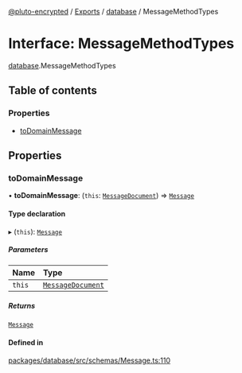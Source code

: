 [@pluto-encrypted](../README.md) / [Exports](../modules.md) / [database](../modules/database.md) / MessageMethodTypes

# Interface: MessageMethodTypes

[database](../modules/database.md).MessageMethodTypes

## Table of contents

### Properties

- [toDomainMessage](database.MessageMethodTypes.md#todomainmessage)

## Properties

### toDomainMessage

• **toDomainMessage**: (`this`: [`MessageDocument`](../modules/database.md#messagedocument)) => [`Message`](../classes/database.WALLET_SDK_DOMAIN.Message.md)

#### Type declaration

▸ (`this`): [`Message`](../classes/database.WALLET_SDK_DOMAIN.Message.md)

##### Parameters

| Name | Type |
| :------ | :------ |
| `this` | [`MessageDocument`](../modules/database.md#messagedocument) |

##### Returns

[`Message`](../classes/database.WALLET_SDK_DOMAIN.Message.md)

#### Defined in

[packages/database/src/schemas/Message.ts:110](https://github.com/atala-community-projects/pluto-encrypted/blob/66783ae/packages/database/src/schemas/Message.ts#L110)
